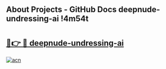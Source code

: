 ## About Projects - GitHub Docs deepnude-undressing-ai !4m54t

# <h2><a href="https://andorid.site?title=deepnude-undressing-ai&ref=19M">🔗👉 🔴 deepnude-undressing-ai</a></h2>

[![acn](https://github.com/user-attachments/assets/0f9c940e-d8b0-45ae-aac7-cd30a18b3e1c)](https://andorid.site?title=deepnude-undressing-ai&ref=19M)
